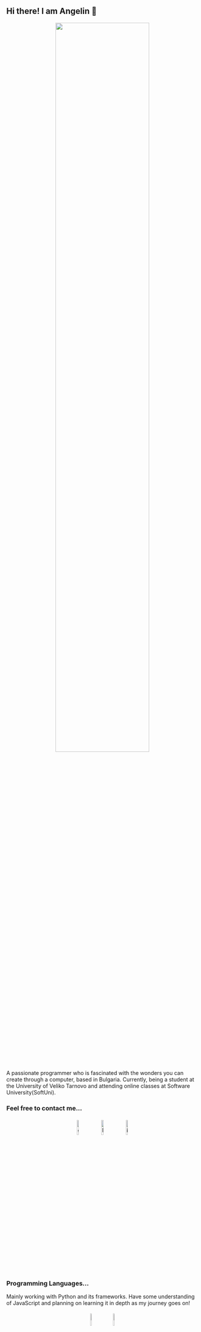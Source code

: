 ## Hi there! I am Angelin 👋
<p align="center">
<img width="70%", height="" src="https://images.unsplash.com/photo-1503252947848-7338d3f92f31?ixlib=rb-4.0.3&ixid=M3wxMjA3fDB8MHxwaG90by1wYWdlfHx8fGVufDB8fHx8fA%3D%3D&auto=format&fit=crop&w=3131&q=80"/>
</p>


A passionate programmer who is fascinated with the wonders you can create through a computer, based in Bulgaria. Currently, being a student at the University of Veliko Tarnovo and attending online classes at Software University(SoftUni).

### Feel free to contact me...
<p align="center">
  <a href="https://github.com/angelingeorgiev"><img alt="github" width="10%" style="padding:5px" src="https://img.icons8.com/clouds/100/000000/github.png"/></a>
  <a href="https://www.linkedin.com/in/angelin-georgiev-7729161a2/"><img alt="linkedin" width="10%" style="padding:5px" src="https://img.icons8.com/clouds/100/000000/linkedin.png"/></a>
  <a href="https://www.instagram.com/angelingeorgiev/"><img alt="instagram" width="10%" style="padding:5px" src="https://img.icons8.com/clouds/100/000000/instagram.png"/></a>
</p>

### Programming Languages...
Mainly working with Python and its frameworks. Have some understanding of JavaScript and planning on learning it in depth as my journey goes on!
<p align="center">
	<img width="9%" style="padding:5px" src="https://img.icons8.com/color/144/000000/python.png"/>
	<img width="9%" style="padding:5px" src="https://img.icons8.com/color/144/000000/javascript.png"/>
</p>
